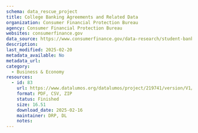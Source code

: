 ```yaml
---
schema: data_rescue_project 
title: College Banking Agreements and Related Data
organization: Consumer Financial Protection Bureau
agency: Consumer Financial Protection Bureau
websites: consumerfinance.gov
data_source: https://www.consumerfinance.gov/data-research/student-banking/deposit-product-marketing-agreements-and-data/
description: 
last_modified: 2025-02-20
metadata_available: No
metadata_url: 
category:
  - Business & Economy 
resources:
  - id: 83
    url: https://www.datalumos.org/datalumos/project/219741/version/V1/view
    format: PDF, CSV, ZIP
    status: Finished
    size: 16.51
    download_date: 2025-02-16
    maintainer: DRP, DL
    notes: 
---
```

